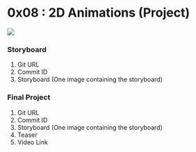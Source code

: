 # 0x08 : 2D Animations (Project) #

![](.102117149_102117162_0x08_project_storyboard.jpeg)

### Storyboard ###

1. Git URL
2. Commit ID
3. Storyboard (One image containing the storyboard)

### Final Project ###

1. Git URL
2. Commit ID
3. Storyboard (One image containing the storyboard)
3. Teaser
4. Video Link
